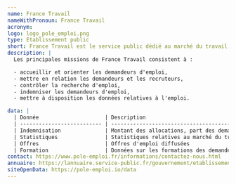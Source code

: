 ```yaml
---
name: France Travail
nameWithPronoun: France Travail
acronym:
logo: logo_pole_emploi.png
type: Etablissement public
short: France Travail est le service public dédié au marché du travail, composé de 900 agences sur le territoire, et d'un réseau de partenaires.
description: |
  Les principales missions de France Travail consistent à : 

  - accueillir et orienter les demandeurs d'emploi,
  - mettre en relation les demandeurs et les recruteurs,
  - contrôler la recherche d'emploi,
  - indemniser les demandeurs d'emploi,
  - mettre à disposition les données relatives à l'emploi.

data: |
  | Donnée                     | Description                                                                                                                                                     |
  | -------------------------- | --------------------------------------------------------------------------------------------------------------------------------------------------------------- |
  | Indemnisation              | Montant des allocations, part des demandeurs indemnisables, évolution dans le temps                                                                             |
  | Statistiques               | Statistiques relatives au marché du travail, nombre de demandeurs...                                                                                            |
  | Offres                     | Offres d'emploi diffusées                                                                                                                                       |
  | Formation                  | Données sur les formations des demandeurs d'emploi (840 000 demandeurs ont suivi une formation en 2019)                                                         |
contact: https://www.pole-emploi.fr/informations/contactez-nous.html 
annuaire: https://lannuaire.service-public.fr/gouvernement/etablissement-public_167191 
siteOpenData: https://pole-emploi.io/data 
---
```

